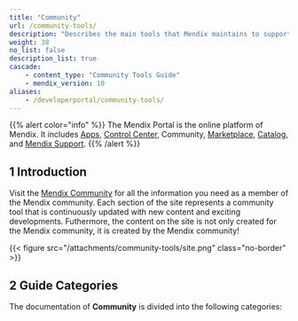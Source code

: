 ```yaml
---
title: "Community"
url: /community-tools/
description: "Describes the main tools that Mendix maintains to support the awesome Mendix community."
weight: 38
no_list: false 
description_list: true
cascade:
    - content_type: "Community Tools Guide"
    - mendix_version: 10
aliases:
    - /developerportal/community-tools/
---
```


{{% alert color="info" %}}
The Mendix Portal is the online platform of Mendix. It includes [Apps](/developerportal/), [Control Center](/control-center/), Community, [Marketplace](/appstore/), [Catalog](/catalog/), and [Mendix Support](/support/).
{{% /alert %}}

## 1 Introduction

Visit the [Mendix Community](https://community.mendix.com) for all the information you need as a member of the Mendix community. Each section of the site represents a community tool that is continuously updated with new content and exciting developments. Futhermore, the content on the site is not only created for the Mendix community, it is created by the Mendix community!

{{< figure src="/attachments/community-tools/site.png" class="no-border" >}}

## 2 Guide Categories

The documentation of **Community** is divided into the following categories:
